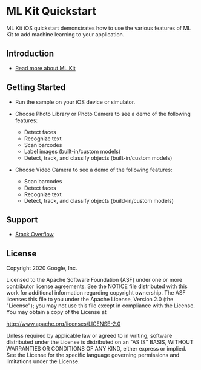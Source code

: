 ML Kit Quickstart
=======================

ML Kit iOS quickstart demonstrates how to use the various features of ML Kit to add machine
learning to your application.

Introduction
------------

- [Read more about ML Kit](https://developers.google.com/ml-kit/guides)

Getting Started
---------------

- Run the sample on your iOS device or simulator.
- Choose Photo Library or Photo Camera to see a demo of the following features:
  - Detect faces
  - Recognize text
  - Scan barcodes
  - Label images (built-in/custom models)
  - Detect, track, and classify objects (built-in/custom models)

- Choose Video Camera to see a demo of the following features:
  - Scan barcodes
  - Detect faces
  - Recognize text
  - Detect, track, and classify objects (build-in/custom models)

Support
-------

- [Stack Overflow](https://stackoverflow.com/questions/tagged/mlkit)

License
-------

Copyright 2020 Google, Inc.

Licensed to the Apache Software Foundation (ASF) under one or more contributor
license agreements.  See the NOTICE file distributed with this work for
additional information regarding copyright ownership.  The ASF licenses this
file to you under the Apache License, Version 2.0 (the "License"); you may not
use this file except in compliance with the License.  You may obtain a copy of
the License at

  http://www.apache.org/licenses/LICENSE-2.0

Unless required by applicable law or agreed to in writing, software
distributed under the License is distributed on an "AS IS" BASIS, WITHOUT
WARRANTIES OR CONDITIONS OF ANY KIND, either express or implied.  See the
License for the specific language governing permissions and limitations under
the License.
